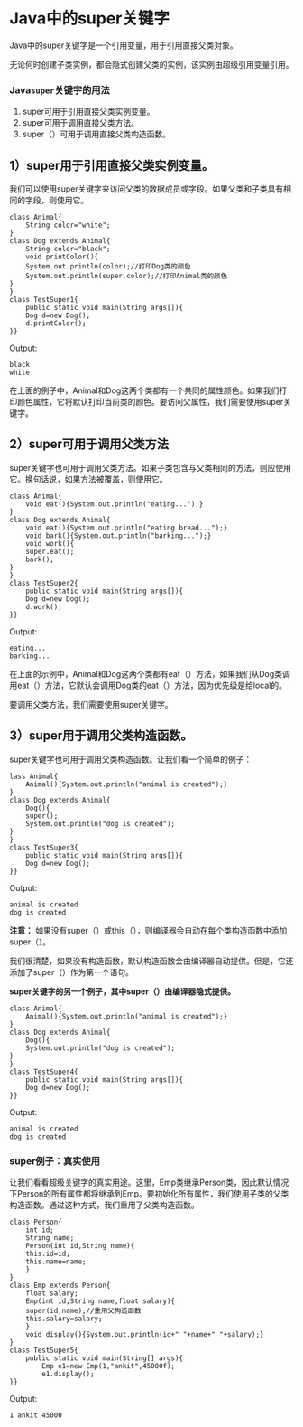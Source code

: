 # Java中的super关键字

Java中的super关键字是一个引用变量，用于引用直接父类对象。

无论何时创建子类实例，都会隐式创建父类的实例，该实例由超级引用变量引用。

### Java`super`关键字的用法
1. super可用于引用直接父类实例变量。
2. super可用于调用直接父类方法。
3. super（）可用于调用直接父类构造函数。

## 1）super用于引用直接父类实例变量。
我们可以使用super关键字来访问父类的数据成员或字段。如果父类和子类具有相同的字段，则使用它。
```
class Animal{  
    String color="white";  
}  
class Dog extends Animal{  
    String color="black";  
    void printColor(){  
    System.out.println(color);//打印Dog类的颜色  
    System.out.println(super.color);//打印Animal类的颜色  
}  
}  
class TestSuper1{  
    public static void main(String args[]){  
    Dog d=new Dog();  
    d.printColor();  
}}  
```
Output:
```
black
white
```
在上面的例子中，Animal和Dog这两个类都有一个共同的属性颜色。如果我们打印颜色属性，它将默认打印当前类的颜色。要访问父属性，我们需要使用super关键字。

## 2）super可用于调用父类方法
super关键字也可用于调用父类方法。如果子类包含与父类相同的方法，则应使用它。换句话说，如果方法被覆盖，则使用它。
```
class Animal{  
    void eat(){System.out.println("eating...");}  
}  
class Dog extends Animal{  
    void eat(){System.out.println("eating bread...");}  
    void bark(){System.out.println("barking...");}  
    void work(){  
    super.eat();  
    bark();  
}  
}  
class TestSuper2{  
    public static void main(String args[]){  
    Dog d=new Dog();  
    d.work();  
}}  
```
Output:
```
eating...
barking...
```
在上面的示例中，Animal和Dog这两个类都有eat（）方法，如果我们从Dog类调用eat（）方法，它默认会调用Dog类的eat（）方法，因为优先级是给local的。

要调用父类方法，我们需要使用super关键字。

## 3）super用于调用父类构造函数。

super关键字也可用于调用父类构造函数。让我们看一个简单的例子：
```
lass Animal{  
    Animal(){System.out.println("animal is created");}  
}  
class Dog extends Animal{  
    Dog(){  
    super();  
    System.out.println("dog is created");  
}  
}  
class TestSuper3{  
    public static void main(String args[]){  
    Dog d=new Dog();  
}}  
```
Output:
```
animal is created
dog is created
```

**注意：** 如果没有super（）或this（），则编译器会自动在每个类构造函数中添加super（）。

我们很清楚，如果没有构造函数，默认构造函数会由编译器自动提供。但是，它还添加了super（）作为第一个语句。

**super关键字的另一个例子，其中super（）由编译器隐式提供。**
```
class Animal{  
    Animal(){System.out.println("animal is created");}  
}  
class Dog extends Animal{  
    Dog(){  
    System.out.println("dog is created");  
}  
}  
class TestSuper4{  
    public static void main(String args[]){  
    Dog d=new Dog();  
}}  
```
Output:
```
animal is created
dog is created
```

### super例子：真实使用
让我们看看超级关键字的真实用途。这里，Emp类继承Person类，因此默认情况下Person的所有属性都将继承到Emp。要初始化所有属性，我们使用子类的父类构造函数。通过这种方式，我们重用了父类构造函数。
```
class Person{  
    int id;  
    String name;  
    Person(int id,String name){  
    this.id=id;  
    this.name=name;  
    }  
}  
class Emp extends Person{  
    float salary;  
    Emp(int id,String name,float salary){  
    super(id,name);//重用父构造函数  
    this.salary=salary;  
    }  
    void display(){System.out.println(id+" "+name+" "+salary);}  
}  
class TestSuper5{  
    public static void main(String[] args){  
        Emp e1=new Emp(1,"ankit",45000f);  
        e1.display();  
}}  
```
Output:
```
1 ankit 45000
```